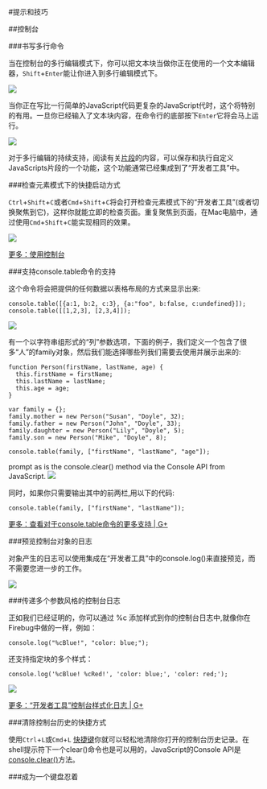 #提示和技巧

##控制台

###书写多行命令

当在控制台的多行编辑模式下，你可以把文本块当做你正在使用的一个文本编辑器，`Shift`+`Enter`能让你进入到多行编辑模式下。

![](https://developer.chrome.com/devtools/docs/tips-and-tricks/consolemultiline.png)

当你正在写比一行简单的JavaScript代码更复杂的JavaScript代时，这个将特别的有用。一旦你已经输入了文本块内容，在命令行的底部按下`Enter`它将会马上运行。

![](https://developer.chrome.com/devtools/docs/tips-and-tricks/consolerun.png)

对于多行编辑的持续支持，阅读有关[片段](https://developer.chrome.com/devtools/docs/authoring-development-workflow.html#snippets)的内容，可以保存和执行自定义JavaScripts片段的一个功能，这个功能通常已经集成到了“开发者工具”中。

###检查元素模式下的快捷启动方式

`Ctrl`+`Shift`+`C`或者`Cmd`+`Shift`+`C`将会打开检查元素模式下的“开发者工具”(或者切换聚焦到它)，这样你就能立即的检查页面。重复聚焦到页面，在Mac电脑中，通过使用`Cmd`+`Shift`+`C`能实现相同的效果。

![](https://developer.chrome.com/devtools/docs/tips-and-tricks/image_10.png)

[更多：使用控制台](https://developer.chrome.com/devtools/docs/console.md)

###支持console.table命令的支持

这个命令将会把提供的任何数据以表格布局的方式来显示出来:

	console.table([{a:1, b:2, c:3}, {a:"foo", b:false, c:undefined}]);
	console.table([[1,2,3], [2,3,4]]);

![](https://developer.chrome.com/devtools/docs/tips-and-tricks/consoleg1.png)

有一个以字符串组形式的“列”参数选项，下面的例子，我们定义一个包含了很多“人”的family对象，然后我们能选择哪些列我们需要去使用并展示出来的:

<pre><code>function Person(firstName, lastName, age) {
  this.firstName = firstName;
  this.lastName = lastName;
  this.age = age;
}

var family = {};
family.mother = new Person("Susan", "Doyle", 32);
family.father = new Person("John", "Doyle", 33);
family.daughter = new Person("Lily", "Doyle", 5);
family.son = new Person("Mike", "Doyle", 8);

console.table(family, ["firstName", "lastName", "age"]);</code></pre>
 prompt as is the console.clear() method via the Console API from JavaScript.
![](https://developer.chrome.com/devtools/docs/tips-and-tricks/consoleperson.png)

同时，如果你只需要输出其中的前两栏,用以下的代码:

	console.table(family, ["firstName", "lastName"]);

[更多：查看对于console.table命令的更多支持 | G+](https://developer.chrome.com/devtools/docs/tips-and-tricks/consoleperson.png)

###预览控制台对象的日志

对象产生的日志可以使用集成在“开发者工具”中的console.log()来直接预览，而不需要您进一步的工作。

![](https://developer.chrome.com/devtools/docs/tips-and-tricks/image_12.png)

###传递多个参数风格的控制台日志

正如我们已经证明的，你可以通过 %c 添加样式到你的控制台日志中,就像你在Firebug中做的一样，例如：
	
	console.log("%cBlue!", "color: blue;");

还支持指定块的多个样式：

	console.log('%cBlue! %cRed!', 'color: blue;', 'color: red;');

![](https://developer.chrome.com/devtools/docs/tips-and-tricks/image_13.png)

[更多：“开发者工具”控制台样式化日志 | G+](https://plus.google.com/115133653231679625609/posts/TanDFKEN9Kn)

###清除控制台历史的快捷方式

使用`Ctrl`+`L`或`Cmd`+`L` [快捷键](https://developer.chrome.com/devtools/docs/shortcuts.html)你就可以轻松地清除你打开的控制台历史记录。在shell提示符下一个clear()命令也是可以用的，JavaScript的Console API是[console.clear()](https://developer.chrome.com/devtools/docs/console.md#clearing-the-console-history)方法。

###成为一个键盘忍着
